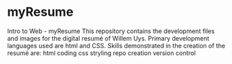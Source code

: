 # myResume
Intro to Web - myResume
This repository contains the development files and images for the digital resumé of Willem Uys.
Primary development languages used are html and CSS.
Skills demonstrated in the creation of the resumé are:
  html coding
  css stryling
  repo creation
  version control
